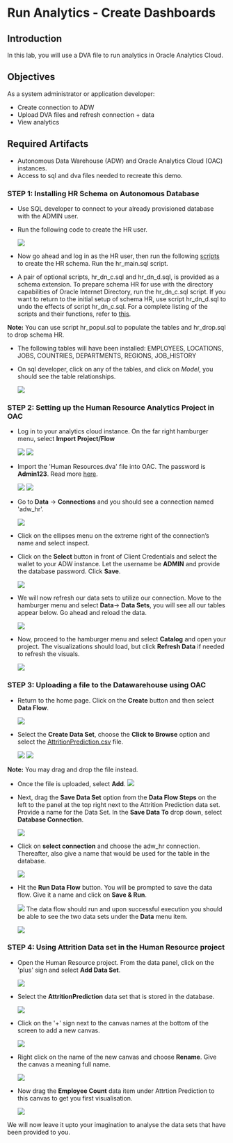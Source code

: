 # Run Analytics - Create Dashboards

## Introduction

In this lab, you will use a DVA file to run analytics in Oracle Analytics Cloud.

## Objectives

As a system administrator or application developer:

- Create connection to ADW  
- Upload DVA files and refresh connection + data
- View analytics

## Required Artifacts

- Autonomous Data Warehouse (ADW) and Oracle Analytics Cloud (OAC) instances.
- Access to sql and dva files needed to recreate this demo.

### STEP 1: Installing HR Schema on Autonomous Database

- Use SQL developer to connect to your already provisioned database with the ADMIN user.

- Run the following code to create the HR user.

    ![](./images/1.png " ")

- Now go ahead and log in as the HR user, then run the following [scripts](https://github.com/oracle/db-sample-schemas/tree/master/human_resources) to create the HR schema. Run the hr_main.sql script.

- A pair of optional scripts, hr_dn_c.sql and hr_dn_d.sql, is provided as a schema extension. To prepare schema HR for use with the directory capabilities of Oracle Internet Directory, run the hr_dn_c.sql script. If you want to return to the initial setup of schema HR, use script hr_dn_d.sql to undo the effects of script hr_dn_c.sql.
For a complete listing of the scripts and their functions, refer to [this](https://docs.oracle.com/database/121/COMSC/scripts.htm#COMSC00020).

**Note:** You can use script hr_popul.sql to populate the tables and hr_drop.sql to drop schema HR.

- The following tables will have been installed: EMPLOYEES, LOCATIONS, JOBS, COUNTRIES, DEPARTMENTS, REGIONS, JOB_HISTORY

- On sql developer, click on any of the tables, and click on *Model*, you should see the table relationships.

    ![](./images/2.png " ")
    
### STEP 2: Setting up the Human Resource Analytics Project in OAC

-  Log in to your analytics cloud instance. On the far right hamburger menu, select **Import Project/Flow**

    ![](./images/3.png " ")
    ![](./images/4.png " ")

-  Import the 'Human Resources.dva' file into OAC. The password is **Admin123**. Read more [here](https://docs.oracle.com/en/middleware/bi/analytics-desktop/bidvd/import-application-or-project.html).

    ![](./images/5.png " ")
    ![](./images/6.png " ")

- Go to **Data** -> **Connections** and you should see a connection named 'adw_hr'. 

    ![](./images/7.png " ")

- Click on the ellipses menu on the extreme right of the connection’s name and select inspect.

- Click on the **Select** button in front of Client Credentials and select the wallet to your ADW instance. Let the username be **ADMIN** and provide the database password. Click **Save**.

    ![](./images/8.png " ")

- We will now refresh our data sets to utilize our connection. Move to the hamburger menu and select **Data**-> **Data Sets**, you will see all our tables appear below. Go ahead and reload the data.

    ![](./images/9.png " ")

- Now, proceed to the hamburger menu and select **Catalog** and open your project. The visualizations should load, but click **Refresh Data** if needed to refresh the visuals.

    ![](./images/10.png " ")

### STEP 3: Uploading a file to the Datawarehouse using OAC

- Return to the home page. Click on the **Create** button and then select **Data Flow**.

    ![](./images/11.png " ")

- Select the **Create Data Set**, choose the **Click to Browse** option and select the [AttritionPrediction.csv](../data-set/AttritionPrediction.csv) file. 

    ![](./images/12.png " ")
    ![](./images/13.png " ")

**Note:** You may drag and drop the file instead.

- Once the file is uploaded, select **Add**.
    ![](./images/14.png " ")

- Next, drag the **Save Data Set** option from the **Data Flow Steps** on the left to the panel at the top right next to the Attrition Prediction data set. Provide a name for the Data Set. In the **Save Data To** drop down, select **Database Connection**. 

    ![](./images/15.png " ")

- Click on **select connection** and choose the adw_hr connection. Thereafter, also give a name that would be used for the table in the database.

    ![](./images/16.png " ")

- Hit the **Run Data Flow** button. You will be prompted to save the data flow. Give it a name and click on **Save & Run**.

    ![](./images/17.png " ")
The data flow should run and upon successful execution you should be able to see the two data sets under the **Data** menu item.

    ![](./images/18.png " ")

### STEP 4: Using Attrition Data set in the Human Resource project

- Open the Human Resource project. From the data panel, click on the 'plus' sign and select **Add Data Set**.

    ![](./images/19.png " ")

- Select the **AttritionPrediction** data set that is stored in the database.    
    
    ![](./images/20.png " ")

- Click on the '+' sign next to the canvas names at the bottom of the screen to add a new canvas. 

    ![](./images/21.png " ")

- Right click on the name of the new canvas and choose **Rename**. Give the canvas a meaning full name.

    ![](./images/22.png " ")

- Now drag the **Employee Count** data item under Attrtion Prediction to this canvas to get you first visualisation. 

    ![](./images/23.png " ")

We will now leave it upto your imagination to analyse the data sets that have been provided to you.
